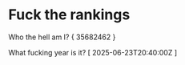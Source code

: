 # Fuck the rankings

Who the hell am I?
{ 35682462 }

What fucking year is it?
[ 2025-06-23T20:40:00Z ]

